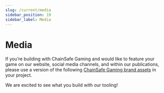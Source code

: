 ```yaml
---
slug: /current/media
sidebar_position: 19
sidebar_label: Media
---
```



# Media

If you’re building with ChainSafe Gaming and would like to feature your game on our website, social media channels, and within our publications, please use a version of the following [ChainSafe Gaming brand assets](v2Assets/csg-support-assets.zip) in your project.

We are excited to see what you build with our tooling!